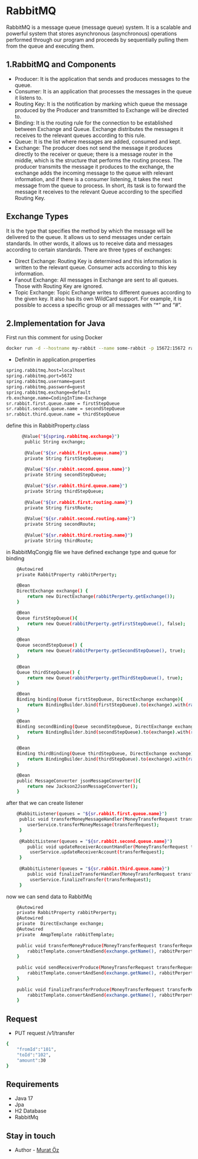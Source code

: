 
# RabbitMQ

RabbitMQ is a message queue (message queue) system. It is a scalable and powerful system that stores asynchronous (asynchronous) operations performed through our program and proceeds by sequentially pulling them from the queue and executing them.
 
## 1.RabbitMQ and Components
 - Producer: It is the application that sends and produces messages to the queue.
 - Consumer: It is an application that processes the messages in the queue it listens to.
 - Routing Key: It is the notification by marking which queue the message produced by the Producer and transmitted to Exchange will be directed to.
 - Binding: It is the routing rule for the connection to be established between Exchange and Queue. Exchange distributes the messages it receives to the relevant queues according to this rule.
 - Queue: It is the list where messages are added, consumed and kept.
 - Exchange: The producer does not send the message it produces directly to the receiver or queue; there is a message router in the middle, which is the structure that performs the routing process. The producer transmits the message it produces to the exchange, the exchange adds the incoming message to the queue with relevant information, and if there is a consumer listening, it takes the next message from the queue to process. In short, its task is to forward the message it receives to the relevant Queue according to the specified Routing Key.
 
## Exchange Types
It is the type that specifies the method by which the message will be delivered to the queue. 
It allows us to send messages under certain standards. In other words, it allows us to receive data and messages according to certain standards. There are three types of exchanges:
- Direct Exchange: Routing Key is determined and this information is written to the relevant queue. Consumer acts according to this key information.
- Fanout Exchange: All messages in Exchange are sent to all queues. Those with Routing Key are ignored.
- Topic Exchange: Topic Exchange writes to different queues according to the given key. It also has its own WildCard support. For example, it is possible to access a specific group or all messages with “*” and “#”.

## 2.Implementation for Java
First run this comment for using Docker 

```bash
docker run -d --hostname my-rabbit --name some-rabbit -p 15672:15672 rabbitmq:3-management
```

* Definitin in application.properties

```bash
spring.rabbitmq.host=localhost
spring.rabbitmq.port=5672
spring.rabbitmq.username=guest
spring.rabbitmq.password=guest
spring.rabbitmq.exchange=default
rb.exchange.name=CodingInTime-Exchange
sr.rabbit.first.queue.name = firstStepQueue
sr.rabbit.second.queue.name = secondStepQueue
sr.rabbit.third.queue.name = thirdStepQueue
```

define this in RabbitProperty.class


```bash
      @Value("${spring.rabbitmq.exchange}")
	   public String exchange;
	   
	   @Value("${sr.rabbit.first.queue.name}")
	   private String firstStepQueue;
	   
	   @Value("${sr.rabbit.second.queue.name}")
	   private String secondStepQueue;
	   
	   @Value("${sr.rabbit.third.queue.name}")
	   private String thirdStepQueue;
	   
	   @Value("${sr.rabbit.first.routing.name}")
	   private String firstRoute;
	   
	   @Value("${sr.rabbit.second.routing.name}")
	   private String secondRoute;
	   
	   @Value("${sr.rabbit.third.routing.name}")
	   private String thirdRoute;
```

in RabbitMqCongig file we have defined exchange type and queue for binding


```bash
    @Autowired
	private RabbitProperty rabbitPerperty;
   
    @Bean
    DirectExchange exchange() {
        return new DirectExchange(rabbitPerperty.getExchange());
    }

    @Bean
    Queue firstStepQueue(){
        return new Queue(rabbitPerperty.getFirstStepQueue(), false);
    }

    @Bean
    Queue secondStepQueue() {
        return new Queue(rabbitPerperty.getSecondStepQueue(), true);
    }

    @Bean
    Queue thirdStepQueue() {
        return new Queue(rabbitPerperty.getThirdStepQueue(), true);
    }

    @Bean
    Binding binding(Queue firstStepQueue, DirectExchange exchange){
        return BindingBuilder.bind(firstStepQueue).to(exchange).with(rabbitPerperty.getFirstRoute());
    }

    @Bean
    Binding secondBinding(Queue secondStepQueue, DirectExchange exchange){
        return BindingBuilder.bind(secondStepQueue).to(exchange).with(rabbitPerperty.getSecondRoute());
    }

    @Bean
    Binding thirdBinding(Queue thirdStepQueue, DirectExchange exchange){
        return BindingBuilder.bind(thirdStepQueue).to(exchange).with(rabbitPerperty.getThirdRoute());
    }

    @Bean
    public MessageConverter jsonMessageConverter(){
        return new Jackson2JsonMessageConverter();
    }
```
after that we can create listener


```bash
    @RabbitListener(queues = "${sr.rabbit.first.queue.name}")
     public void transferMoneyMessageHandler(MoneyTransferRequest transferRequest) {
        userService.transferMoneyMessage(transferRequest);
     }
	
	 @RabbitListener(queues = "${sr.rabbit.second.queue.name}")
	    public void updateReceiverAccountHandler(MoneyTransferRequest transferRequest) {
		 userService.updateReceiverAccount(transferRequest);
	 }
	 
	 @RabbitListener(queues = "${sr.rabbit.third.queue.name}")
	    public void finalizeTransferHandler(MoneyTransferRequest transferRequest) {
		 userService.finalizeTransfer(transferRequest);
	 }
```

now we can send data to RabbitMq

```bash
    @Autowired
	private RabbitProperty rabbitPerperty;
	@Autowired
	private  DirectExchange exchange;
	@Autowired
    private  AmqpTemplate rabbitTemplate;
    
	public void transferMoneyProduce(MoneyTransferRequest transferRequest){
        rabbitTemplate.convertAndSend(exchange.getName(), rabbitPerperty.getFirstRoute(), transferRequest);
    }
 
	public void sendReceiverProduce(MoneyTransferRequest transferRequest) {
        rabbitTemplate.convertAndSend(exchange.getName(), rabbitPerperty.getSecondRoute(), transferRequest);
	}
	
	public void finalizeTransferProduce(MoneyTransferRequest transferRequest) {
        rabbitTemplate.convertAndSend(exchange.getName(), rabbitPerperty.getThirdRoute(), transferRequest);
	}
```
## Request

- PUT request /v1/transfer 

```bash
{
    "fromId":"101",
    "toId":"102",
    "amount":30
}
```
## Requirements
- Java 17
- Jpa
- H2 Database
- RabbitMq

 
## Stay in touch

- Author - [Murat Öz](https://www.linkedin.com/in/murat-%C3%B6z-781a45135?originalSubdomain=tr)



